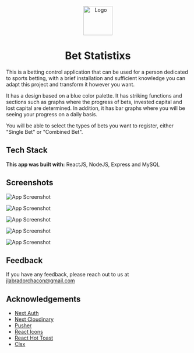<div align="center"> 
    <img src="https://drive.google.com/uc?export=download&id=1diDpkdadEnYG7Rdc4ozfAUN9uA1UVDyj" alt="Logo" width="80" height="80">
    <h1>Bet Statistixs</h1>
</div>

This is a betting control application that can be used for a person dedicated to sports betting, with a brief installation and sufficient knowledge you can adapt this project and transform it however you want.

It has a design based on a blue color palette. It has striking functions and sections such as graphs where the progress of bets, invested capital and lost capital are determined. In addition, it has bar graphs where you will be seeing your progress on a daily basis.

You will be able to select the types of bets you want to register, either "Single Bet" or "Combined Bet".

## Tech Stack

**This app was built with:** ReactJS, NodeJS, Express and MySQL
    
## Screenshots

![App Screenshot](https://drive.google.com/uc?export=download&id=1kgwUzsW5W3ROjKgAwH1W6oZcKHBnk3t2)

![App Screenshot](https://drive.google.com/uc?export=download&id=1-W45_K-EhdRchhmeISSCCgNE7dNPfBh_)

![App Screenshot](https://drive.google.com/uc?export=download&id=1YdeEM4kSSKrnIAlBng-9v53BBEZiDKFE)

![App Screenshot](https://drive.google.com/uc?export=download&id=1JDnv1lwuZ3JClViqzEfwsIRVir9M_ka6)

![App Screenshot](https://drive.google.com/uc?export=download&id=1Bc7HL5nzfbCjdlpZu4O1F4fc2zGSRzVi)


## Feedback

If you have any feedback, please reach out to us at jlabradorchacon@gmail.com


## Acknowledgements

 - [Next Auth](https://next-auth.js.org/)
 - [Next Cloudinary](https://next.cloudinary.dev/)
 - [Pusher](https://pusher.com/)
 - [React Icons](https://react-icons.github.io/react-icons/)
 - [React Hot Toast](https://react-hot-toast.com/)
 - [Clsx](https://www.npmjs.com/package/clsx)

